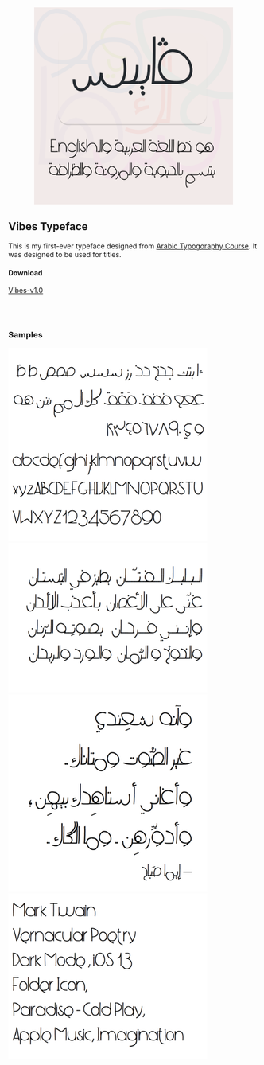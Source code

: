 <center>
	<img src="art/vibes-poster-white-square-2.png" width="400" alt="Vibes Typeface"/>
</center>


## Vibes Typeface

This is my first-ever typeface designed from [Arabic Typogoraphy Course](http://arabictype.com/courses/course-spring-2019/).
It was designed to be used for titles.


#### Download

[Vibes-v1.0](vibes-typeface)

<br><br>

### Samples

<img src="art/alphabets-v1.0.png" width="400" alt="Vibes Typeface Alphabets"/>
<img src="art/البلبل-الفتان-v1.0.png" width="400" alt="Vibes Typeface Arabic Sample"/>
<img src="art/vernacular-poetry-v1.0.png" width="400" alt="Vibes Typeface Vernacular Poetry Sample"/>
<img src="art/en-samples-v1.0.png" width="400" alt="Vibes Typeface English Samples"/>

